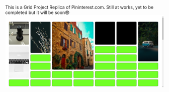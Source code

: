This is a Grid Project Replica of Pininterest.com. Still at works, yet to be completed but it will be soon😎
<img src="Grid Photo.png">



